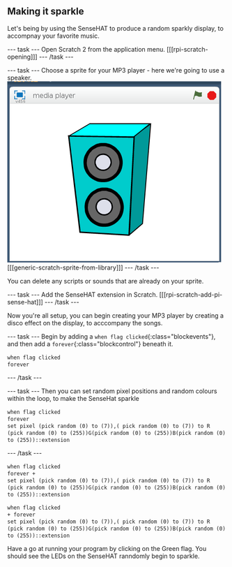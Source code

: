 ## Making it sparkle

Let's being by using the SenseHAT to produce a random sparkly display, to accompnay your favorite music.

--- task ---
Open Scratch 2 from the application menu.
[[[rpi-scratch-opening]]]
--- /task ---

--- task ---
Choose a sprite for your MP3 player - here we're going to use a speaker.
![speaker](images/speaker.png)
[[[generic-scratch-sprite-from-library]]]
--- /task ---

You can delete any scripts or sounds that are already on your sprite.

--- task ---
Add the SenseHAT extension in Scratch.
[[[rpi-scratch-add-pi-sense-hat]]]
--- /task ---

Now you're all setup, you can begin creating your MP3 player by creating a disco effect on the display, to acccompany the songs.

--- task ---
Begin by adding a `when flag clicked`{:class="blockevents"}, and then add a `forever`{:class="blockcontrol"} beneath it.
```blocks
when flag clicked
forever
```
--- /task ---

--- task ---
Then you can set random pixel positions and random colours within the loop, to make the SenseHat sparkle
```blocks
when flag clicked
forever
set pixel (pick random (0) to (7)),( pick random (0) to (7)) to R (pick random (0) to (255))G(pick random (0) to (255))B(pick random (0) to (255))::extension
```
--- /task ---

```blocks
when flag clicked
forever +
set pixel (pick random (0) to (7)),( pick random (0) to (7)) to R (pick random (0) to (255))G(pick random (0) to (255))B(pick random (0) to (255))::extension
```
```blocks
when flag clicked
+ forever
set pixel (pick random (0) to (7)),( pick random (0) to (7)) to R (pick random (0) to (255))G(pick random (0) to (255))B(pick random (0) to (255))::extension
```
Have a go at running your program by clicking on the Green flag. You should see the LEDs on the SenseHAT ranndomly begin to sparkle.
